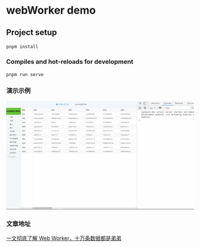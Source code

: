 # webWorker demo

## Project setup

```
pnpm install
```

### Compiles and hot-reloads for development

```
pnpm run serve
```

### 演示示例

![Image text](./webworker.gif)

### 文章地址

[一文彻底了解 Web Worker，十万条数据都是弟弟](https://github.com/xy-sea/blog/blob/dev/markdown/%E4%B8%80%E6%96%87%E5%BD%BB%E5%BA%95%E4%BA%86%E8%A7%A3Web%20Worker%EF%BC%8C%E5%8D%81%E4%B8%87%E6%9D%A1%E6%95%B0%E6%8D%AE%E9%83%BD%E6%98%AF%E5%BC%9F%E5%BC%9F.md)
